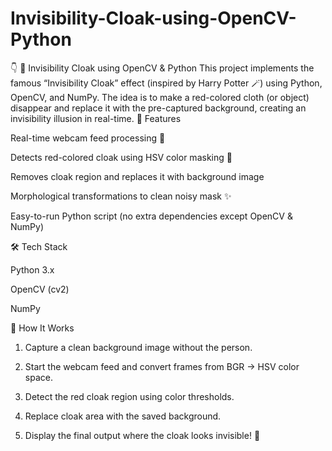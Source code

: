 # Invisibility-Cloak-using-OpenCV-Python
👇  🧥 Invisibility Cloak using OpenCV &amp; Python  This project implements the famous “Invisibility Cloak” effect (inspired by Harry Potter 🪄) using Python, OpenCV, and NumPy. The idea is to make a red-colored cloth (or object) disappear and replace it with the pre-captured background, creating an invisibility illusion in real-time.
🚀 Features

Real-time webcam feed processing 🎥

Detects red-colored cloak using HSV color masking 🎨

Removes cloak region and replaces it with background image

Morphological transformations to clean noisy mask ✨

Easy-to-run Python script (no extra dependencies except OpenCV & NumPy)

🛠️ Tech Stack

Python 3.x

OpenCV (cv2)

NumPy

📌 How It Works

1. Capture a clean background image without the person.

2. Start the webcam feed and convert frames from BGR → HSV color space.

3. Detect the red cloak region using color thresholds.

4. Replace cloak area with the saved background.

5. Display the final output where the cloak looks invisible! 👻
